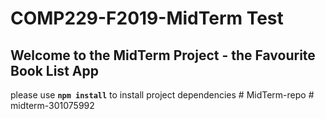# COMP229-F2019-MidTerm Test

## Welcome to the MidTerm Project - the Favourite Book List App

please use **`npm install`** to install project dependencies
#   M i d T e r m - r e p o  
 #   m i d t e r m - 3 0 1 0 7 5 9 9 2  
 